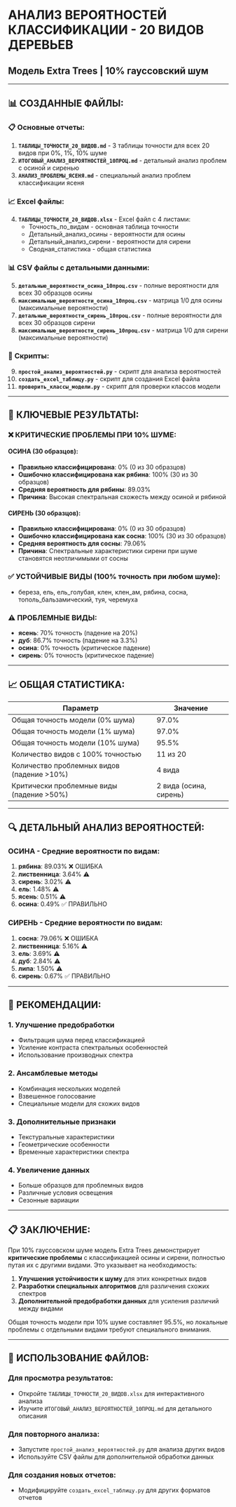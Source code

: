 # АНАЛИЗ ВЕРОЯТНОСТЕЙ КЛАССИФИКАЦИИ - 20 ВИДОВ ДЕРЕВЬЕВ
## Модель Extra Trees | 10% гауссовский шум

---

## 📊 СОЗДАННЫЕ ФАЙЛЫ:

### 📋 **Основные отчеты:**
1. **`ТАБЛИЦЫ_ТОЧНОСТИ_20_ВИДОВ.md`** - 3 таблицы точности для всех 20 видов при 0%, 1%, 10% шуме
2. **`ИТОГОВЫЙ_АНАЛИЗ_ВЕРОЯТНОСТЕЙ_10ПРОЦ.md`** - детальный анализ проблем с осиной и сиренью
3. **`АНАЛИЗ_ПРОБЛЕМЫ_ЯСЕНЯ.md`** - специальный анализ проблем классификации ясеня

### 📈 **Excel файлы:**
4. **`ТАБЛИЦЫ_ТОЧНОСТИ_20_ВИДОВ.xlsx`** - Excel файл с 4 листами:
   - Точность_по_видам - основная таблица точности
   - Детальный_анализ_осины - вероятности для осины
   - Детальный_анализ_сирени - вероятности для сирени
   - Сводная_статистика - общая статистика

### 📊 **CSV файлы с детальными данными:**
5. **`детальные_вероятности_осина_10проц.csv`** - полные вероятности для всех 30 образцов осины
6. **`максимальные_вероятности_осина_10проц.csv`** - матрица 1/0 для осины (максимальные вероятности)
7. **`детальные_вероятности_сирень_10проц.csv`** - полные вероятности для всех 30 образцов сирени
8. **`максимальные_вероятности_сирень_10проц.csv`** - матрица 1/0 для сирени (максимальные вероятности)

### 🔧 **Скрипты:**
9. **`простой_анализ_вероятностей.py`** - скрипт для анализа вероятностей
10. **`создать_excel_таблицу.py`** - скрипт для создания Excel файла
11. **`проверить_классы_модели.py`** - скрипт для проверки классов модели

---

## 🚨 КЛЮЧЕВЫЕ РЕЗУЛЬТАТЫ:

### ❌ **КРИТИЧЕСКИЕ ПРОБЛЕМЫ ПРИ 10% ШУМЕ:**

#### **ОСИНА (30 образцов):**
- **Правильно классифицирована**: 0% (0 из 30 образцов)
- **Ошибочно классифицирована как рябина**: 100% (30 из 30 образцов)
- **Средняя вероятность для рябины**: 89.03%
- **Причина**: Высокая спектральная схожесть между осиной и рябиной

#### **СИРЕНЬ (30 образцов):**
- **Правильно классифицирована**: 0% (0 из 30 образцов)
- **Ошибочно классифицирована как сосна**: 100% (30 из 30 образцов)
- **Средняя вероятность для сосны**: 79.06%
- **Причина**: Спектральные характеристики сирени при шуме становятся неотличимыми от сосны

### ✅ **УСТОЙЧИВЫЕ ВИДЫ (100% точность при любом шуме):**
- береза, ель, ель_голубая, клен, клен_ам, рябина, сосна, тополь_бальзамический, туя, черемуха

### ⚠️ **ПРОБЛЕМНЫЕ ВИДЫ:**
- **ясень**: 70% точность (падение на 20%)
- **дуб**: 86.7% точность (падение на 3.3%)
- **осина**: 0% точность (критическое падение)
- **сирень**: 0% точность (критическое падение)

---

## 📈 **ОБЩАЯ СТАТИСТИКА:**

| Параметр | Значение |
|----------|----------|
| Общая точность модели (0% шума) | 97.0% |
| Общая точность модели (1% шума) | 97.0% |
| Общая точность модели (10% шума) | 95.5% |
| Количество видов с 100% точностью | 11 из 20 |
| Количество проблемных видов (падение >10%) | 4 вида |
| Критически проблемные виды (падение >50%) | 2 вида (осина, сирень) |

---

## 🔍 **ДЕТАЛЬНЫЙ АНАЛИЗ ВЕРОЯТНОСТЕЙ:**

### **ОСИНА - Средние вероятности по видам:**
1. **рябина**: 89.03% ❌ ОШИБКА
2. **лиственница**: 3.64% ⚠️
3. **сирень**: 3.02% ⚠️
4. **ель**: 1.48% ⚠️
5. **ясень**: 0.51% ⚠️
6. **осина**: 0.49% ✅ ПРАВИЛЬНО

### **СИРЕНЬ - Средние вероятности по видам:**
1. **сосна**: 79.06% ❌ ОШИБКА
2. **лиственница**: 5.16% ⚠️
3. **ель**: 3.69% ⚠️
4. **дуб**: 2.84% ⚠️
5. **липа**: 1.50% ⚠️
6. **сирень**: 0.67% ✅ ПРАВИЛЬНО

---

## 🎯 **РЕКОМЕНДАЦИИ:**

### 1. **Улучшение предобработки**
- Фильтрация шума перед классификацией
- Усиление контраста спектральных особенностей
- Использование производных спектра

### 2. **Ансамблевые методы**
- Комбинация нескольких моделей
- Взвешенное голосование
- Специальные модели для схожих видов

### 3. **Дополнительные признаки**
- Текстуральные характеристики
- Геометрические особенности
- Временные характеристики спектра

### 4. **Увеличение данных**
- Больше образцов для проблемных видов
- Различные условия освещения
- Сезонные вариации

---

## 📋 **ЗАКЛЮЧЕНИЕ:**

При 10% гауссовском шуме модель Extra Trees демонстрирует **критические проблемы** с классификацией осины и сирени, полностью путая их с другими видами. Это указывает на необходимость:

1. **Улучшения устойчивости к шуму** для этих конкретных видов
2. **Разработки специальных алгоритмов** для различения схожих спектров
3. **Дополнительной предобработки данных** для усиления различий между видами

Общая точность модели при 10% шуме составляет 95.5%, но локальные проблемы с отдельными видами требуют специального внимания.

---

## 🔧 **ИСПОЛЬЗОВАНИЕ ФАЙЛОВ:**

### Для просмотра результатов:
- Откройте `ТАБЛИЦЫ_ТОЧНОСТИ_20_ВИДОВ.xlsx` для интерактивного анализа
- Изучите `ИТОГОВЫЙ_АНАЛИЗ_ВЕРОЯТНОСТЕЙ_10ПРОЦ.md` для детального описания

### Для повторного анализа:
- Запустите `простой_анализ_вероятностей.py` для анализа других видов
- Используйте CSV файлы для дополнительной обработки данных

### Для создания новых отчетов:
- Модифицируйте `создать_excel_таблицу.py` для других форматов отчетов 